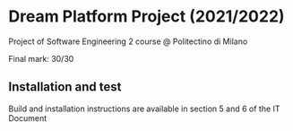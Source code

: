 # Dream Platform Project (2021/2022)
Project of Software Engineering 2 course @ Politectino di Milano

Final mark: 30/30

## Installation and test
Build and installation instructions are available in section 5 and 6 of the IT Document
